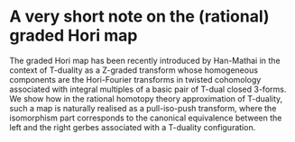 # A very short note on the (rational) graded Hori map

The graded Hori map has been recently introduced by Han-Mathai in the context of T-duality as a Z-graded transform whose homogeneous components are the Hori-Fourier transforms in twisted cohomology associated with integral multiples of a basic pair of T-dual closed 3-forms. 
We show how in the rational homotopy theory approximation of T-duality, such a map is naturally realised as a pull-iso-push transform, where the isomorphism part corresponds to the canonical equivalence between the left and the right gerbes associated with a T-duality configuration.
